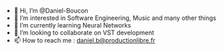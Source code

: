 - 👋 Hi, I’m @Daniel-Boucon
- 👀 I’m interested in Software Engineering, Music and many other things
- 🌱 I’m currently learning Neural Networks
- 💞️ I’m looking to collaborate on VST development
- 📫 How to reach me : daniel.b@productionlibre.fr

<!---
Daniel-Boucon/Daniel-Boucon is a ✨ special ✨ repository because its `README.md` (this file) appears on your GitHub profile.
You can click the Preview link to take a look at your changes.
--->

